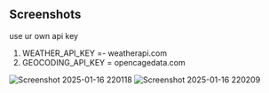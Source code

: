 ## Screenshots
use ur own api key
1. WEATHER_API_KEY =- weatherapi.com
2. GEOCODING_API_KEY = opencagedata.com



![Screenshot 2025-01-16 220118](https://github.com/user-attachments/assets/eb2af051-30d9-4776-b25f-5cdcc5d9b0fe)
![Screenshot 2025-01-16 220209](https://github.com/user-attachments/assets/9e631700-ade0-422b-a3cb-b222333bb488)
